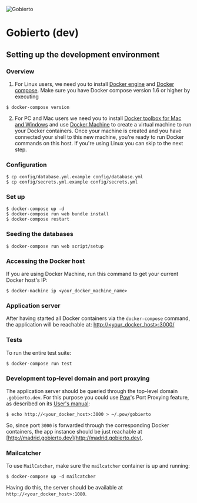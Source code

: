 ![Gobierto](https://gobierto.es/assets/logo_gobierto.png)

# Gobierto (dev)

## Setting up the development environment

### Overview

1. For Linux users, we need you to install [Docker engine](https://docs.docker.com/engine/installation/) and [Docker compose](https://docs.docker.com/compose/install/). Make sure you have Docker compose version 1.6 or higher by executing

```shell
$ docker-compose version
```

2. For PC and Mac users we need you to install [Docker toolbox for Mac and Windows](https://www.docker.com/products/docker-toolbox) and use [Docker Machine](https://docs.docker.com/machine/get-started/) to create a virtual machine to run your Docker containers. Once your machine is created and you have connected your shell to this new machine, you're ready to run Docker commands on this host. If you're using Linux you can skip to the next step.

### Configuration

```shell
$ cp config/database.yml.example config/database.yml
$ cp config/secrets.yml.example config/secrets.yml

```

### Set up

```shell
$ docker-compose up -d
$ docker-compose run web bundle install
$ docker-compose restart
```

### Seeding the databases

```shell
$ docker-compose run web script/setup
```

### Accessing the Docker host

If you are using Docker Machine, run this command to get your current Docker host's IP:

```shell
$ docker-machine ip <your_docker_machine_name>
```

### Application server

After having started all Docker containers via the `docker-compose`
command, the application will be reachable at:
[http://\<your_docker_host\>:3000/](http://your_docker_host:3000/)

### Tests

To run the entire test suite:

```shell
$ docker-compose run test
```

### Development top-level domain and port proxying

The application server should be queried through the top-level domain `.gobierto.dev`. For this purpose you could use [Pow](http://pow.cx/)'s Port Proxying feature, as described on its [User's manual](http://pow.cx/manual.html#section_2.1.4):

```shell
$ echo http://<your_docker_host>:3000 > ~/.pow/gobierto
```

So, since port `3000` is forwarded through the corresponding Docker containers, the app instance should be just reachable at [http://madrid.gobierto.dev](http://madrid.gobierto.dev).

### Mailcatcher

To use `MailCatcher`, make sure the `mailcatcher` container is up and running:

```shell
$ docker-compose up -d mailcatcher
```

Having do this, the server should be available at `http://<your_docker_host>:1080`.
